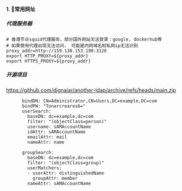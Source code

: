 #### 1. 👻常用网址
##### 代理服务器
```
# 香港节点squid代理服务，部分国外网站无法登录：google, dockerhub等
# 如果使用代理出现无法访问， 可能是内网域名和私网ip无法识别
proxy_addr=http://159.138.153.190:3128
export HTTP_PROXY=${proxy_addr}   
export HTTPS_PROXY=${proxy_addr}    
```

##### 开源项目
https://github.com/dignajar/another-ldap/archive/refs/heads/main.zip

```
      bindDN: CN=Administrator,CN=Users,DC=example,DC=com
      bindPW: "Tonarcreares6="
      userSearch:
        baseDN: dc=example,dc=com
        filter: "(objectClass=person)"
        username: sAMAccountName
        idAttr: sAMAccountName
        emailAttr: mail
        nameAttr: name

      groupSearch:
        baseDN: dc=example,dc=com
        filter: "(objectClass=group)"
        userMatchers:
        - userAttr: distinguishedName
          groupAttr: member
        nameAttr: sAMAccountName
```
